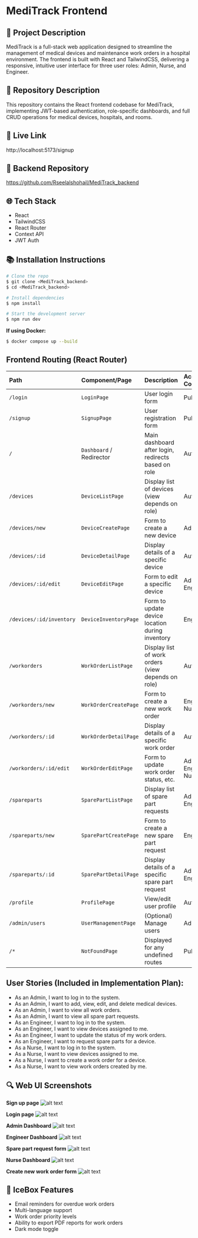 # MediTrack Frontend

## 🌟 Project Description

MediTrack is a full-stack web application designed to streamline the management of medical devices and maintenance work orders in a hospital environment. The frontend is built with React and TailwindCSS, delivering a responsive, intuitive user interface for three user roles: Admin, Nurse, and Engineer.

## 🔹 Repository Description

This repository contains the React frontend codebase for MediTrack, implementing JWT-based authentication, role-specific dashboards, and full CRUD operations for medical devices, hospitals, and rooms.

## 🤖 Live Link

http://localhost:5173/signup

## 🔗 Backend Repository

https://github.com/Rseelalshohail/MediTrack_backend

## 🌐 Tech Stack

- React  
- TailwindCSS  
- React Router  
- Context API   
- JWT Auth 

## 📚 Installation Instructions

```bash
# Clone the repo
$ git clone <MediTrack_backend>
$ cd <MediTrack_backend>

# Install dependencies
$ npm install

# Start the development server
$ npm run dev
```

**If using Docker:**

```bash
$ docker compose up --build
```

## Frontend Routing (React Router)

| Path                   | Component/Page             | Description                                         | Access Control      |
| :--------------------- | :------------------------- | :-------------------------------------------------- | :------------------ |
| `/login`               | `LoginPage`                | User login form                                     | Public              |
| `/signup`              | `SignupPage`               | User registration form                              | Public              |
| `/`                    | `Dashboard` / Redirector   | Main dashboard after login, redirects based on role | Authenticated       |
| `/devices`             | `DeviceListPage`           | Display list of devices (view depends on role)      | Authenticated       |
| `/devices/new`         | `DeviceCreatePage`         | Form to create a new device                         | Admin               |
| `/devices/:id`         | `DeviceDetailPage`         | Display details of a specific device                | Authenticated       |
| `/devices/:id/edit`    | `DeviceEditPage`           | Form to edit a specific device                      | Admin, Engineer     |
| `/devices/:id/inventory`| `DeviceInventoryPage`      | Form to update device location during inventory     | Engineer            |
| `/workorders`          | `WorkOrderListPage`        | Display list of work orders (view depends on role)  | Authenticated       |
| `/workorders/new`      | `WorkOrderCreatePage`      | Form to create a new work order                     | Engineer, Nurse     |
| `/workorders/:id`      | `WorkOrderDetailPage`      | Display details of a specific work order            | Authenticated       |
| `/workorders/:id/edit` | `WorkOrderEditPage`        | Form to update work order status, etc.              | Admin, Engineer, Nurse |
| `/spareparts`          | `SparePartListPage`        | Display list of spare part requests                 | Admin, Engineer     |
| `/spareparts/new`      | `SparePartCreatePage`      | Form to create a new spare part request             | Engineer            |
| `/spareparts/:id`      | `SparePartDetailPage`      | Display details of a specific spare part request    | Admin, Engineer     |
| `/profile`             | `ProfilePage`              | View/edit user profile                              | Authenticated       |
| `/admin/users`         | `UserManagementPage`       | (Optional) Manage users                             | Admin               |
| `/*`                   | `NotFoundPage`             | Displayed for any undefined routes                  | Public              |

## User Stories (Included in Implementation Plan):
- As an Admin, I want to log in to the system.
- As an Admin, I want to add, view, edit, and delete medical devices.
- As an Admin, I want to view all work orders.
- As an Admin, I want to view all spare part requests.
- As an Engineer, I want to log in to the system.
- As an Engineer, I want to view devices assigned to me.
- As an Engineer, I want to update the status of my work orders.
- As an Engineer, I want to request spare parts for a device.
- As a Nurse, I want to log in to the system.
- As a Nurse, I want to view devices assigned to me.
- As a Nurse, I want to create a work order for a device.
- As a Nurse, I want to view work orders created by me.

## 🔍 Web UI Screenshots
**Sign up page**
![alt text](image.png)

**Login page**
![alt text](image-1.png)

**Admin Dashboard**
![alt text](image-2.png)

**Engineer Dashboard**
![alt text](image-3.png)

**Spare part request form**
![alt text](image-4.png)

**Nurse Dashboard**
![alt text](image-5.png)

**Create new work order form**
![alt text](image-6.png)

## 🧋 IceBox Features

- Email reminders for overdue work orders  
- Multi-language support
- Work order priority levels
- Ability to export PDF reports for work orders  
- Dark mode toggle